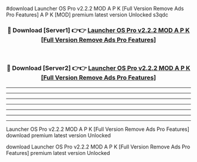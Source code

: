 #download Launcher OS Pro v2.2.2 MOD A P K [Full Version Remove Ads Pro Features] A P K [MOD] premium latest version Unlocked s3qdc 



<div align="center">
<h3>🔴 Download [Server1] 👉👉 <a href="https://apkdownload2.web.app/">Launcher OS Pro v2.2.2 MOD A P K [Full Version Remove Ads Pro Features]</a></h3><br>

<h3>🔴 Download [Server2] 👉👉 <a href="https://apkdownload2.web.app/">Launcher OS Pro v2.2.2 MOD A P K [Full Version Remove Ads Pro Features]</a></h3>
</div>





----------------------------------------------------------

----------------------------------------------------------

----------------------------------------------------------

----------------------------------------------------------

----------------------------------------------------------

----------------------------------------------------------

----------------------------------------------------------

Launcher OS Pro v2.2.2 MOD A P K [Full Version Remove Ads Pro Features] download premium latest version Unlocked

download Launcher OS Pro v2.2.2 MOD A P K [Full Version Remove Ads Pro Features] premium latest version Unlocked
